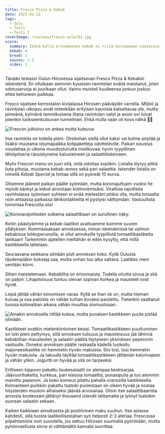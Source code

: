 ```yaml
---
title: Fresco Pizza & Kebab
date: 2021-01-12
tags:
  - Oulu
  - Testi
  - Testi 2
coverImage: /reviews/fresco-oulu/03.jpg
score:
  summary: Ikävä kyllä erinomainen kebab ei riitä korvaamaan sooseissa ja lisukkeissa olleita puutteita.
  kebab: 4
  bread: 3
  sauces: 3.5
  sides: 3
---
```


Tänään testasin Oulun Hiirosessa sijaitsevan Fresco Pizza & Kebabin iskenderiä. En ollutkaan aiemmin kyseisen ravintolan eväitä maistanut, joten odotusarvoja ei juurikaan ollut. Vaimo muisteli kuulleensa jonkun joskus ehkä kehuneen paikkaa.

Fresco sijaitsee kerrostalon kivijalassa Hiirosen pääväylän varrella. Miljöö ja ravintolan ulkoasu eivät mitenkään erityisen kaunista katseltavaa ole, mutta pimeänä, kylmänä tammikuisena iltana ravintolan valot ja avoin ovi loivat jotenkin luokseenkutsuvan tunnelman. Ehkä mulla vaan oli kova nälkä 🤷‍♂️

![Frescon julkisivu on ankea mutta kutsuva.](/reviews/fresco-oulu/01.jpg "2865x3820")

Itse ravintola on todella pieni. Olisikohan siellä ollut kaksi vai kolme pöytää ja lisäksi muutama istumapaikka kotipaketteja odotteleville. Paikan sisustus noudattaa jo ulkona muodostunutta mielikuvaa: hyvin tyypillinen lähiöpitseria ränsistyneine kalusteineen ja salaattitiskeineen.

Myös Frescon menu on juuri sitä, mitä odottaa sopiikin. Listalta löytyy pitkä liuta pitsoja, muutama kebab-annos sekä pari salaattia. Iskender listalla on nimellä _Kebab Special_ ja hintaa sillä on pyöreät 10 euroa.

Olisimme jääneet paikan päälle syömään, mutta koronajuttujen vuoksi he myivät känkyt ja kebut ainostaan kotiinviemisiksi. Virallisia rajoitteita ravintolassa syömisen suhteen ei enää mielestäni pitäisi olla, mutta toisaalta noin ahtaassa paikassa lähikontakteilta ei pystyisi välttymään. Vastuullista toimintaa Frescolta siis!

![Koronarajoitteden sulkema salaattibaari on surullinen näky.](/reviews/fresco-oulu/02.jpg "3709x2780")

Kotiin päästyämme ja kebab-laatikot avattuamme koimme suuren yllätyksen. Kummassakaan annoksessa, minun iskenderissä tai vaimon kebabissa lohkoperunoilla, ei ollut annoksille tyypillistä tomaattikastiketta lainkaan! Tarkemmin ajatellen meiltähän ei edes kysytty, että millä kastikkeella laitetaan.

Seuraavana seikkana silmään pisti annoksen koko. Kyllä Oulusta täydempiäkin bokseja saa, mutta onhan tuo aika valtava. Laatikko meni sentään kiinni.

Sitten maistelemaan. Kebabliha on erinomaista. Todella ohutta siivua ja sitä on paljon. Lihapitoisuus tuntuu olevan sopivan korkea ja mausteet ovat hyvät.

Leipä jättää vähän toivomisen varaa. Kyllä se ihan ok on, mutta hieman kuivaa ja osa paloista on vähän turhan kovaksi paistettu. Tietenkin saattanut tuossa kotimatkan aikana vähän muuttaa olomuotoaan.

![Ainakin annoksella riittää kokoa, mutta punaisen kastikkeen puute pistää silmään.](/reviews/fresco-oulu/03.jpg "4032x3024")

Kastikkeet ovatkin mielenkiintoinen keissi. Tomaattikastikkeen puuttuminen on toki pieni pettymys, sillä annoksen tulisuus ja mausteisuus jää lähinnä kebablihan mausteiden ja salaatin päältä löytyneen yksinäisen peperonin vastuulle. Onneksi annoksen päälle raskaalla kädellä lusikoitu majoneesikastike on hemmetin hyvän makuista. Siis tosi, tosi hemmetin hyvän makuista. Ja takuulla täyttää tomaattikastikkeen jättämän kalorivajeen ja vähän ylikin. Jogurtti on hyvää ja sitä on tarpeeksi.

Erilliseen kippoon pakattu lisukesalaatti on alempaa keskisarjaa. Jäävuorihaketta, kurkkua, pari slaissia tomaattia, punasipulia ja tuo aiemmin mainittu peperoni. Ja koko komeus pilattu pahalla oranssilla kastikkeella. Kolmanteen purkkiin pakattu tsatsiki puolestaan on oikein hyvää ja nostaa höysteiden muutoin alhaiseksi jäävää arvosanaa. Olisin itse salaattibaarista annosta kootessani jättänyt thousand islandit laittamatta ja lyönyt tsatsikin suoraan salaatin sekaan.

Kaiken kaikkiaan annoksesta jäi positiivinen maku suuhun. Itse asiassa kahdesti, sillä tuosta laatikollisestahan syö helposti 2-3 ateriaa. Frescossa piipahtamista voin suositella, jos sattuu Hiirosen suunnalla pyörimään, mutta pyhiinvaellusta sinne ei välttämättä kannata suorittaa.
